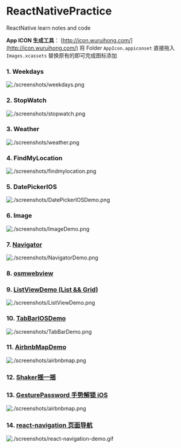 ReactNativePractice
===
ReactNative learn notes and code

**App ICON 生成工具**： [http://icon.wuruihong.com/](http://icon.wuruihong.com/)  将 Folder `AppIcon.appiconset` 直接拖入 `Images.xcassets` 替换原有的即可完成图标添加

### 1. Weekdays

![./screenshots/weekdays.png](./screenshots/weekdays.png)

### 2. StopWatch

![./screenshots/stopwatch.png](./screenshots/stopwatch.png)

### 3. Weather

![./screenshots/weather.png](./screenshots/weather.png)

### 4. FindMyLocation

![./screenshots/findmylocation.png](./screenshots/findmylocation.png)

### 5. DatePickerIOS

![./screenshots/DatePickerIOSDemo.png](./screenshots/DatePickerIOSDemo.png)

### 6. Image

![./screenshots/ImageDemo.png](./screenshots/ImageDemo.png)

### 7. [Navigator](./NavigatorDemo)

![./screenshots/NavigatorDemo.png](./screenshots/NavigatorDemo.png)

### 8. [osmwebview](./osmwebview)

### 9. [ListViewDemo (List && Grid)](./ListViewDemo)

![./screenshots/ListViewDemo.png](./screenshots/ListViewDemo.png)

### 10. [TabBarIOSDemo](./TabBarIOSDemo)

![./screenshots/TabBarDemo.png](./screenshots/TabBarDemo.png)

### 11. [AirbnbMapDemo](./AirbnbMapDemo)

![./screenshots/airbnbmap.png](./screenshots/airbnbmap.png)

### 12. [Shaker摇一摇](./Shaker)

### 13. [GesturePassword 手势解锁 iOS](./GesturePassword)

![./screenshots/airbnbmap.png](https://github.com/Spikef/react-native-gesture-password/raw/master/screenshot.gif)

### 14. [react-navigation 页面导航](./ReactNavigationDemo)

![./screenshots/react-navigation-demo.gif](./screenshots/react-navigation-demo.gif)
